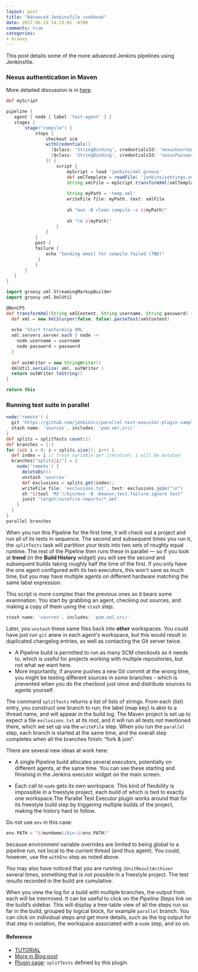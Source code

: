 ```yaml
---
layout: post
title: "Advanced Jenkinsfile cookbook"
date: 2017-06-19 14:23:01 -0700
comments: true
categories: 
- Groovy
---
```


This post details some of the more advanced Jenkins pipelines using Jenkinsfile.

<!--more-->

### Nexus authentication in Maven

More detailed discussion is in [here](/blog/2017/06/17/groovy-in-jenkinsfile/).

``` groovy Jenkinsfile
def myScript

pipeline {
   agent { node { label 'test-agent' } }
   stages {
       stage("compile") {
           steps {
               checkout scm
               withCredentials([
                 [$class: 'StringBinding', credentialsId: 'nexusUsername', variable: 'nexusUsername'],
                 [$class: 'StringBinding', credentialsId: 'nexusPassword', variable: 'nexusPassword']
               ]) {
                   script {
                       myScript = load 'jenkins/xml.groovy'
                       def xmlTemplate = readFile( 'jenkins/settings.xml' )
                       String xmlFile = myScript.transformXml(xmlTemplate, env.nexusUsername, env.nexusPassword)
                       
                       String myPath = 'temp.xml'
                       writeFile file: myPath, text: xmlFile
                       
                       sh "mvn -B clean compile -s ${myPath}"
                   
                       sh "rm ${myPath}"
                   }
               }
           }
           post {
           failure {
               echo "Sending email for compile failed (TBD)"
            }
           }
       }
   }
}

```

``` groovy xml.groovy
import groovy.xml.StreamingMarkupBuilder
import groovy.xml.XmlUtil

@NonCPS
def transformXml(String xmlContent, String username, String password) {
  def xml = new XmlSlurper(false, false).parseText(xmlContent)
  
  echo 'Start tranforming XML'
  xml.servers.server.each { node ->
    node.username = username
    node.password = password
  }
  
  def outWriter = new StringWriter()
  XmlUtil.serialize( xml, outWriter )
  return outWriter.toString()
}

return this
```

### Running test suite in parallel

``` groovy Jenkinsfile
node('remote') {
  git 'https://github.com/jenkinsci/parallel-test-executor-plugin-sample.git'
  stash name: 'sources', includes: 'pom.xml,src/'
}
def splits = splitTests count(2)
def branches = [:]
for (int i = 0; i < splits.size(); i++) {
  def index = i // fresh variable per iteration; i will be mutated
  branches["split${i}"] = {
    node('remote') {
      deleteDir()
      unstash 'sources'
      def exclusions = splits.get(index);
      writeFile file: 'exclusions.txt', text: exclusions.join("\n")
      sh "${tool 'M3'}/bin/mvn -B -Dmaven.test.failure.ignore test"
      junit 'target/surefire-reports/*.xml'
    }
  }
}
parallel branches
```

When you run this Pipeline for the first time, it will check out a project and run all of its tests in sequence.
The second and subsequent times you run it, the `splitTests` task will partition your tests into two sets of roughly equal runtime.
The rest of the Pipeline then runs these in parallel — so if you look at **trend** (in the **Build History** widget) you will see the second and subsequent builds taking roughly half the time of the first.
If you only have the one agent configured with its two executors, this won't save as much time, but you may have multiple agents on different hardware matching the same label expression.

This script is more complex than the previous ones so it bears some examination.
You start by grabbing an agent, checking out sources, and making a copy of them using the `stash` step:

```groovy
stash name: 'sources', includes: 'pom.xml,src/'
```

Later, you `unstash` these same files back into **other** workspaces.
You could have just run `git` anew in each agent's workspace, but this would result in duplicated changelog entries, as well as contacting the Git server twice.
* A Pipeline build is permitted to run as many SCM checkouts as it needs to, which is useful for projects working with multiple repositories, but not what we want here.
* More importantly, if anyone pushes a new Git commit at  the wrong time, you might be testing different sources in some branches - which is prevented when you do the checkout just once and distribute sources to agents yourself.

The command `splitTests` returns a list of lists of strings.
From each (list) entry, you construct one branch to run; the label (map key) is akin to a thread name, and will appear in the build log.
The Maven project is set up to expect a file `exclusions.txt` at its root, and it will run all tests _not_ mentioned there, which we set up via the `writeFile` step.
When you run the `parallel` step, each branch is started at the same time, and the overall step completes when all the branches finish: “fork & join”.

There are several new ideas at work here:
* A single Pipeline build allocates several executors, potentially on different agents, at the same time.
You can see these starting and finishing in the Jenkins executor widget on the main screen.

* Each call to `node` gets its own workspace.
This kind of flexibility is impossible in a freestyle project, each build of which is tied to exactly one workspace.The Parallel Test Executor plugin works around that for its freestyle build step by triggering multiple builds of the project, making the history hard to follow.

Do not use `env` in this case:

```groovy
env.PATH = "${mvnHome}/bin:${env.PATH}"
```

because environment variable overrides are  limited to being global to a pipeline run, not local to the current thread (and thus agent).
You could, however, use the `withEnv` step as noted above.

You may also have noticed that you are running `JUnitResultArchiver` several times, something that is not possible in a freestyle project.
The test results recorded in the build are cumulative.

When you view the log for a build with multiple branches, the output from each will be intermixed.
It can be useful to click on the _Pipeline Steps_ link on the build’s sidebar.
This will display a tree-table view of all the steps run so far in the build, grouped by logical block, for example `parallel` branch.
You can click on individual steps and get more details, such as the log output for that step in isolation, the workspace associated with a `node` step, and so on.

#### Reference

* [TUTORIAL](https://github.com/jenkinsci/pipeline-plugin/blob/master/TUTORIAL.md)
* [More in Blog post](https://jenkins.io/blog/2016/06/16/parallel-test-executor-plugin/)
* [Plugin page](https://wiki.jenkins-ci.org/display/JENKINS/Parallel+Test+Executor+Plugin): `splitTests` defined by this plugin.
